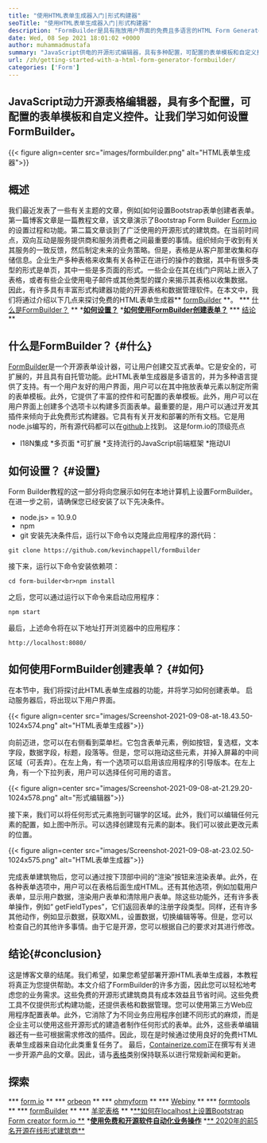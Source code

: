 ```yaml
---
title: "使用HTML表单生成器入门|形式构建器" 
seoTitle: "使用HTML表单生成器入门|形式构建器" 
description: "FormBuilder是具有拖放用户界面的免费且多语言的HTML Form Generator。请按照本教程了解如何在Localhost上进行设置。" 
date: Wed, 08 Sep 2021 18:01:02 +0000
author: muhammadmustafa
summary: "JavaScript供电的开源形式编辑器，具有多种配置，可配置的表单模板和自定义控件。让我们学习如何设置FormBuilder。" 
url: /zh/getting-started-with-a-html-form-generator-formbuilder/
categories: ['Form']
---
```


## JavaScript动力开源表格编辑器，具有多个配置，可配置的表单模板和自定义控件。让我们学习如何设置FormBuilder。

{{< figure align=center src="images/formbuilder.png" alt="HTML表单生成器">}}


## **概述**
我们最近发表了一些有关主题的文章，例如[如何设置Bootstrap表单创建者表单。第一篇博客文章是一篇教程文章，该文章演示了Bootstrap Form Builder [Form.io][3]的设置过程和功能。第二篇文章谈到了广泛使用的开源形式的建筑商。在当前时间点，双向互动是服务提供商和服务消费者之间最重要的事情。组织倾向于收到有关其服务的一致反馈，然后制定未来的业务策略。但是，表格是从客户那里收集和存储信息。企业生产多种表格来收集有关各种正在进行的操作的数据，其中有很多类型的形式是单页，其中一些是多页面的形式。一些企业在其在线门户网站上嵌入了表格，或者有些企业使用电子邮件或其他类型的媒介来揭示其表格以收集数据。
因此，有许多具有丰富形式构建器功能的开源表格和数据管理软件。在本文中，我们将通过介绍以下几点来探讨免费的HTML表单生成器** [formBuilder][4] **。
  *** [什么是FormBuilder？][5] **
  *[**如何设置？**][6]
  *[**如何使用FormBuilder创建表单？**][7]
  *** [结论][8] **

## 什么是FormBuilder？ {#什么}
[FormBuilder][4]是一个开源表单设计器，可让用户创建交互式表单。它是安全的，可扩展的，并且具有自托管功能。此HTML表单生成器是多语言的，并为多种语言提供了支持。有一个用户友好的用户界面，用户可以在其中拖放表单元素以制定所需的表单模板。此外，它提供了丰富的控件和可配置的表单模板。此外，用户可以在用户界面上创建多个选项卡以构建多页面表单。最重要的是，用户可以通过开发其插件来倾向于此免费形式构建器。它具有有关开发和部署的所有文档。它是用node.js编写的，所有源代码都可以在[github][9]上找到。
这是form.io的顶级亮点
  * I18N集成
  *多页面
  *可扩展
  *支持流行的JavaScript前端框架
  *拖动UI

## 如何设置？ {#设置}
Form Builder教程的这一部分将向您展示如何在本地计算机上设置FormBuilder。
在进一步之前，请确保您已经安装了以下先决条件。
  * node.js> = 10.9.0
  * npm
  * git
安装先决条件后，运行以下命令以克隆此应用程序的源代码：
```
git clone https://github.com/kevinchappell/formBuilder
```
接下来，运行以下命令安装依赖项：
```
cd form-builder<br>npm install 
```
之后，您可以通过运行以下命令来启动应用程序：
```
npm start
```
最后，上述命令将在以下地址打开浏览器中的应用程序：
```
http://localhost:8080/
```

## 如何使用FormBuilder创建表单？ {#如何}
在本节中，我们将探讨此HTML表单生成器的功能，并将学习如何创建表单。
启动服务器后，将出现以下用户界面。

{{< figure align=center src="images/Screenshot-2021-09-08-at-18.43.50-1024x574.png" alt="HTML表单生成器">}}

向前迈进，您可以在右侧看到菜单栏。它包含表单元素，例如按钮，复选框，文本字段，数据字段，标题，段落等。但是，您可以拖动这些元素，并掉入屏幕的中间区域（可丢弃）。在左上角，有一个选项可以启用该应用程序的引导版本。在左上角，有一个下拉列表，用户可以选择任何可用的语言。

{{< figure align=center src="images/Screenshot-2021-09-08-at-21.29.20-1024x578.png" alt="形式编辑器">}}

接下来，我们可以将任何形式元素拖到可辍学的区域。此外，我们可以编辑任何元素的配置，如上图中所示。可以选择创建现有元素的副本。我们可以彼此更改元素的位置。

{{< figure align=center src="images/Screenshot-2021-09-08-at-23.02.50-1024x575.png" alt="HTML表单生成器">}}

完成表单建筑物后，您可以通过按下顶部中间的“渲染”按钮来渲染表单。此外，在各种表单选项中，用户可以在表格后面生成HTML。还有其他选项，例如加载用户表单，显示用户数据，渲染用户表单和清除用户表单。除这些功能外，还有许多表单操作，例如“ getFieldTypes”，它们返回表单的注册字段类型。同样，还有许多其他动作，例如显示数据，获取XML，设置数据，切换编辑等等。但是，您可以检查自己的其他许多事情。由于它是开源，您可以根据自己的要求对其进行修改。

## 结论{#conclusion}
这是博客文章的结尾。我们希望，如果您希望部署开源HTML表单生成器，本教程将真正为您提供帮助。本文介绍了FormBuilder的许多方面，因此您可以轻松地考虑您的业务需求。这些免费的开源形式建筑商具有成本效益且节省时间。这些免费工具不仅提供形式构建功能，还提供表格和数据管理。您可以使用第三方Web应用程序配置表单。此外，它消除了为不同业务应用程序创建不同形式的麻烦，而是企业主可以使用这些开源形式的建造者制作任何形式的表单。此外，这些表单编辑器还有一些可根据需求修改的插件。因此，现在是时候通过使用良好的免费HTML表单生成器来自动化此类重复任务了。
最后，[Containerize.com][10]正在撰写有关进一步开源产品的文章。因此，请与[表格][11]类别保持联系以进行常规新闻和更新。

## 探索
  *** [form.io][3] **
  *** [orbeon][12] **
  *** [ohmyform][13] **
  *** [Webiny][14] **
  *** [formtools][15] **
  *** [formBuilder][4] **
  *** [羊驼表格][16] **
  *[**如何在localhost上设置Bootstrap Form creator form.io **][1]
  *[**使用免费和开源软件自动化业务操作**][17]
  *[** 2020年的前5名开源在线形式建筑商**][2]

  
[1]: https://blog.containerize.com/form/how-to-setup-bootstrap-form-creator-formio-on-localhost/
[2]: https://blog.containerize.com/form/top-5-open-source-online-form-builders-in-year-2020/
[3]: https://products.containerize.com/form/formio/
[4]: https://products.containerize.com/form/formbuilder/
[5]: #what
[6]: #setup
[7]: #how
[8]: #Conclusion
[9]: https://github.com/kevinchappell/formBuilder
[10]: https://www.containerize.com/
[11]: https://products.containerize.com/healthcare-technologies/
[12]: https://products.containerize.com/form/orbeon/
[13]: https://products.containerize.com/form/ohmyform/
[14]: https://products.containerize.com/form/webiny/
[15]: https://products.containerize.com/form/formtools/
[16]: https://products.containerize.com/form/alpaca/
[17]: https://blog.containerize.com/blogging/automate-business-operations-using-open-source-software/
